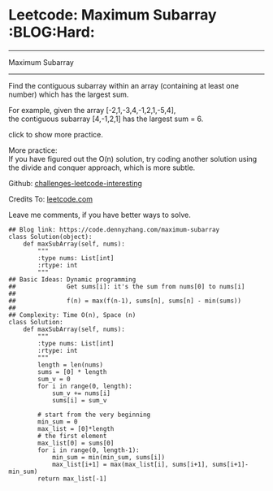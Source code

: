 # Leetcode: Maximum Subarray     :BLOG:Hard:


---

Maximum Subarray  

---

Find the contiguous subarray within an array (containing at least one number) which has the largest sum.  

For example, given the array [-2,1,-3,4,-1,2,1,-5,4],  
the contiguous subarray [4,-1,2,1] has the largest sum = 6.  

click to show more practice.  

More practice:  
If you have figured out the O(n) solution, try coding another solution using the divide and conquer approach, which is more subtle.  

Github: [challenges-leetcode-interesting](https://github.com/DennyZhang/challenges-leetcode-interesting/tree/master/maximum-subarray)  

Credits To: [leetcode.com](https://leetcode.com/problems/maximum-subarray/description/)  

Leave me comments, if you have better ways to solve.  

    ## Blog link: https://code.dennyzhang.com/maximum-subarray
    class Solution(object):
        def maxSubArray(self, nums):
            """
            :type nums: List[int]
            :rtype: int
            """
    ## Basic Ideas: Dynamic programming
    ##              Get sums[i]: it's the sum from nums[0] to nums[i]
    ##
    ##              f(n) = max(f(n-1), sums[n], sums[n] - min(sums))
    ##
    ## Complexity: Time O(n), Space (n)
    class Solution:
        def maxSubArray(self, nums):
            """
            :type nums: List[int]
            :rtype: int
            """
            length = len(nums)
            sums = [0] * length
            sum_v = 0
            for i in range(0, length):
                sum_v += nums[i]
                sums[i] = sum_v
    
            # start from the very beginning
            min_sum = 0
            max_list = [0]*length
            # the first element
            max_list[0] = sums[0]
            for i in range(0, length-1):
                min_sum = min(min_sum, sums[i])
                max_list[i+1] = max(max_list[i], sums[i+1], sums[i+1]-min_sum)
            return max_list[-1]